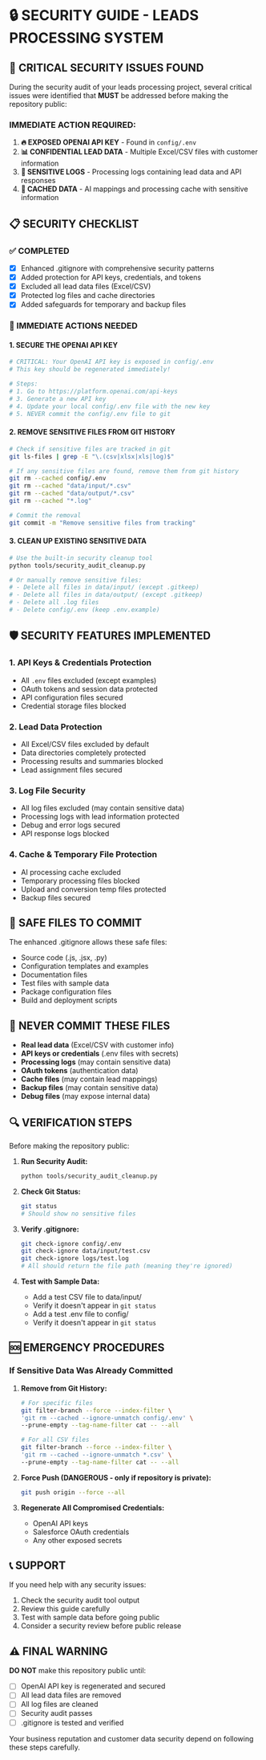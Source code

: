 # 🔒 SECURITY GUIDE - LEADS PROCESSING SYSTEM

## 🚨 CRITICAL SECURITY ISSUES FOUND

During the security audit of your leads processing project, several critical issues were identified that **MUST** be addressed before making the repository public:

### **IMMEDIATE ACTION REQUIRED:**

1. **🔥 EXPOSED OPENAI API KEY** - Found in `config/.env`
2. **📊 CONFIDENTIAL LEAD DATA** - Multiple Excel/CSV files with customer information
3. **📝 SENSITIVE LOGS** - Processing logs containing lead data and API responses
4. **💾 CACHED DATA** - AI mappings and processing cache with sensitive information

## 📋 SECURITY CHECKLIST

### ✅ COMPLETED

- [x] Enhanced .gitignore with comprehensive security patterns
- [x] Added protection for API keys, credentials, and tokens
- [x] Excluded all lead data files (Excel/CSV)
- [x] Protected log files and cache directories
- [x] Added safeguards for temporary and backup files

### 🔄 IMMEDIATE ACTIONS NEEDED

#### 1. **SECURE THE OPENAI API KEY**

```bash
# CRITICAL: Your OpenAI API key is exposed in config/.env
# This key should be regenerated immediately!

# Steps:
# 1. Go to https://platform.openai.com/api-keys
# 3. Generate a new API key
# 4. Update your local config/.env file with the new key
# 5. NEVER commit the config/.env file to git
```

#### 2. **REMOVE SENSITIVE FILES FROM GIT HISTORY**

```bash
# Check if sensitive files are tracked in git
git ls-files | grep -E "\.(csv|xlsx|xls|log)$"

# If any sensitive files are found, remove them from git history
git rm --cached config/.env
git rm --cached "data/input/*.csv"
git rm --cached "data/output/*.csv"
git rm --cached "*.log"

# Commit the removal
git commit -m "Remove sensitive files from tracking"
```

#### 3. **CLEAN UP EXISTING SENSITIVE DATA**

```bash
# Use the built-in security cleanup tool
python tools/security_audit_cleanup.py

# Or manually remove sensitive files:
# - Delete all files in data/input/ (except .gitkeep)
# - Delete all files in data/output/ (except .gitkeep)
# - Delete all .log files
# - Delete config/.env (keep .env.example)
```

## 🛡️ SECURITY FEATURES IMPLEMENTED

### **1. API Keys & Credentials Protection**

- All `.env` files excluded (except examples)
- OAuth tokens and session data protected
- API configuration files secured
- Credential storage files blocked

### **2. Lead Data Protection**

- All Excel/CSV files excluded by default
- Data directories completely protected
- Processing results and summaries blocked
- Lead assignment files secured

### **3. Log File Security**

- All log files excluded (may contain sensitive data)
- Processing logs with lead information protected
- Debug and error logs secured
- API response logs blocked

### **4. Cache & Temporary File Protection**

- AI processing cache excluded
- Temporary processing files blocked
- Upload and conversion temp files protected
- Backup files secured

## 📁 SAFE FILES TO COMMIT

The enhanced .gitignore allows these safe files:

- Source code (.js, .jsx, .py)
- Configuration templates and examples
- Documentation files
- Test files with sample data
- Package configuration files
- Build and deployment scripts

## 🚫 NEVER COMMIT THESE FILES

- **Real lead data** (Excel/CSV with customer info)
- **API keys or credentials** (.env files with secrets)
- **Processing logs** (may contain sensitive data)
- **OAuth tokens** (authentication data)
- **Cache files** (may contain lead mappings)
- **Backup files** (may contain sensitive data)
- **Debug files** (may expose internal data)

## 🔍 VERIFICATION STEPS

Before making the repository public:

1. **Run Security Audit:**

   ```bash
   python tools/security_audit_cleanup.py
   ```

2. **Check Git Status:**

   ```bash
   git status
   # Should show no sensitive files
   ```

3. **Verify .gitignore:**

   ```bash
   git check-ignore config/.env
   git check-ignore data/input/test.csv
   git check-ignore logs/test.log
   # All should return the file path (meaning they're ignored)
   ```

4. **Test with Sample Data:**
   - Add a test CSV file to data/input/
   - Verify it doesn't appear in `git status`
   - Add a test .env file to config/
   - Verify it doesn't appear in `git status`

## 🆘 EMERGENCY PROCEDURES

### If Sensitive Data Was Already Committed

1. **Remove from Git History:**

   ```bash
   # For specific files
   git filter-branch --force --index-filter \
   'git rm --cached --ignore-unmatch config/.env' \
   --prune-empty --tag-name-filter cat -- --all

   # For all CSV files
   git filter-branch --force --index-filter \
   'git rm --cached --ignore-unmatch *.csv' \
   --prune-empty --tag-name-filter cat -- --all
   ```

2. **Force Push (DANGEROUS - only if repository is private):**

   ```bash
   git push origin --force --all
   ```

3. **Regenerate All Compromised Credentials:**
   - OpenAI API keys
   - Salesforce OAuth credentials
   - Any other exposed secrets

## 📞 SUPPORT

If you need help with any security issues:

1. Check the security audit tool output
2. Review this guide carefully
3. Test with sample data before going public
4. Consider a security review before public release

## ⚠️ FINAL WARNING

**DO NOT** make this repository public until:

- [ ] OpenAI API key is regenerated and secured
- [ ] All lead data files are removed
- [ ] All log files are cleaned
- [ ] Security audit passes
- [ ] .gitignore is tested and verified

Your business reputation and customer data security depend on following these steps carefully.
